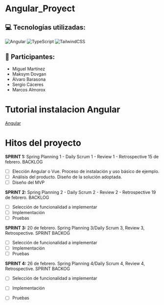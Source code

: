 # Angular_Proyect

## :computer: Tecnologías utilizadas:

![Angular](https://img.shields.io/badge/Angular-DD0031?style=for-the-badge&logo=angular&logoColor=white)
![TypeScript](https://img.shields.io/badge/TypeScript-007ACC?style=for-the-badge&logo=typescript&logoColor=white)
![TailwindCSS](https://img.shields.io/badge/TailwindCSS-38B2AC?style=for-the-badge&logo=tailwind-css&logoColor=white)

## :busts_in_silhouette: Participantes:

- Miguel Martínez
- Maksym Dovgan
- Álvaro Barasona
- Sergio Cáceres
- Marcos Almorox

# Tutorial instalacion Angular

[Angular](docs/Instalar_Angular.md)

# Hitos del proyecto

**SPRINT 1:** Spring Planning 1 - Daily Scrum 1 - Review 1 - Retrospective
15 de febrero. 
  BACKLOG
   - [ ] Elección Angular o Vue. Proceso de instalación y uso básico de ejemplo.
   - [ ] Análisis del producto. Diseño de la solución adoptada.
   - [ ] Diseño del MVP
         
**SPRINT 2:** Spring Planning 2 - Daily Scrum 2 - Review 2 - Retrospective
19 de febrero. 
  BACKLOG
   - [ ] Selección de funcionalidad a implementar
   - [ ] Implementación
   - [ ] Pruebas

**SPRINT 3:**
20 de febrero. Spring Planning 3/Daily Scrum 3, Review 3, Retrospective. SPRINT
  BACKOG
   - [ ] Selección de funcionalidad a implementar
   - [ ] Implementación
   - [ ] Pruebas
        
**SPRINT 4:**
26 de febrero. Spring Planning 4/Daily Scrum 4, Review 4, Retrospective. SPRINT
  BACKOG
   - [ ] Selección de funcionalidad a implementar
   - [ ] Implementación
   - [ ] Pruebas







